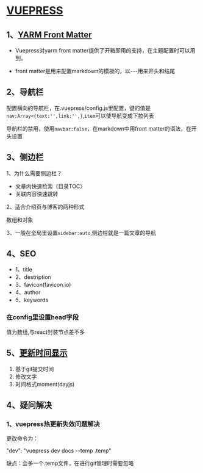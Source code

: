 # [VUEPRESS](http://vuepress.vuejs.org/zh/)

##  1、[YARM Front Matter](https://jekyllrb.com/docs/front-matter/)

- Vuepress对yarm front matter提供了开箱即用的支持，在主题配置时可以用到。

- front matter是用来配置markdown的模板的，以---用来开头和结尾

##  2、导航栏

配置横向的导航栏，在.vuepress/config.js里配置，键的值是`nav:Array<{text:'',link:'',}`,`item`可以使导航变成下拉列表

导航栏的禁用，使用`navbar:false`，在markdown中用front matter的语法，在开头设置



## 3、侧边栏

1、为什么需要侧边栏？

- 文章内快速检索（目录TOC）
- 关联内容快速跳转

2、适合介绍页与博客的两种形式

数组和对象

3、一般在全局里设置`sidebar:auto`,侧边栏就是一篇文章的导航

## 4、SEO
- 1、title
- 2、destription
- 3、favicon(favicon.io)
- 4、author
- 5、keywords

### 在config里设置head字段
值为数组,与react封装节点差不多

## 5、[更新时间显示](https://vuepress.vuejs.org/zh/theme/default-theme-config.html#%E6%9C%80%E5%90%8E%E6%9B%B4%E6%96%B0%E6%97%B6%E9%97%B4)
1. 基于git提交时间
2. 修改文字
3. 时间格式moment(dayjs)




## 4、疑问解决
### 1、vuepress热更新失效问题解决
更改命令为：

"dev": "vuepress dev docs --temp .temp"

缺点：会多一个.temp文件，在进行git管理时需要忽略


